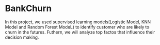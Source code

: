 # BankChurn
In this project, we used supervised learning models(Logistic Model, KNN Model and Random Forest ModeL) to identify customer who are likely to churn in the futures. Futhern, we will analyze top factos that influence their decision making. 
